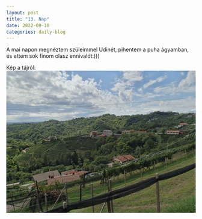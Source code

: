 ```yaml
---
layout: post
title: "13. Nap"
date: 2022-09-10
categories: daily-blog
---
```


A mai napon megnéztem szüleimmel Udinét, pihentem a puha ágyamban, és ettem sok finom olasz ennivalót:)))

Kép a tájról: ![Táj](/day13taj.jpg)
